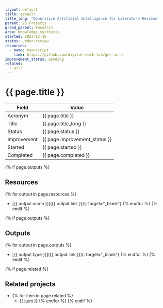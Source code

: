 ```yaml
---
layout: default
title: genailr
title_long: "Generative Artificial Intelligence for Literature Reviews"
parent: 25 Projects
grand_parent: Research
area: knowledge_synthesis
started: 2023-12-10
status: under-review
resources:
  - name: manuscript
    link: https://github.com/digital-work-lab/gen-ai-lr
improvement_status: pending
related:
  - ailr
---
```


# {{ page.title }}

Field               | Value
------------------- | ----------------------------------
Acronym             | {{ page.title }}
Title               | {{ page.title_long }}
Status              | {{ page.status }}
Improvement         | {{ page.improvement_status }}
Started             | {{ page.started }}
Completed           | {{ page.completed }}

{% if page.outputs %}
## Resources

  {% for output in page.resources %}
  - [{{ output.name }}]({{ output.link }}){: target="_blank"}
  {% endfor %}
{% endif %}

{% if page.outputs %}
## Outputs

  {% for output in page.outputs %}
  - [{{ output.type }}]({{ output.link }}){: target="_blank"}
  {% endfor %}
{% endif %}

{% if page.related %}
## Related projects 

- {% for item in page.related %}
  - <a href="{{ item }}">{{ item }}</a>
{% endfor %}
{% endif %}
